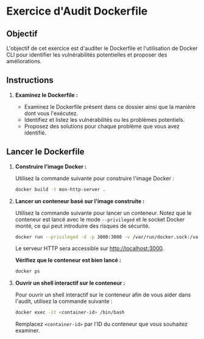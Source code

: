 # Exercice d'Audit Dockerfile

## Objectif

L'objectif de cet exercice est d'auditer le Dockerfile et l'utilisation de Docker CLI pour identifier les vulnérabilités potentielles et proposer des améliorations.

## Instructions

1. **Examinez le Dockerfile :**

   - Examinez le Dockerfile présent dans ce dossier ainsi que la manière dont vous l'exécutez.
   - Identifiez et listez les vulnérabilités ou les problèmes potentiels.
   - Proposez des solutions pour chaque problème que vous avez identifié.

## Lancer le Dockerfile

1. **Construire l'image Docker :**

   Utilisez la commande suivante pour construire l'image Docker :

   ```bash
   docker build -t mon-http-server .
   ```

2. **Lancer un conteneur basé sur l'image construite :**

   Utilisez la commande suivante pour lancer un conteneur. Notez que le conteneur est lancé avec le mode `--privileged` et le socket Docker monté, ce qui peut introduire des risques de sécurité.

   ```bash
   docker run --privileged -d -p 3000:3000 -v /var/run/docker.sock:/var/run/docker.sock mon-http-server
   ```

   Le serveur HTTP sera accessible sur [http://localhost:3000](http://localhost:3000).

   **Vérifiez que le conteneur est bien lancé :**

   ```bash
   docker ps
   ```

3. **Ouvrir un shell interactif sur le conteneur :**

   Pour ouvrir un shell interactif sur le conteneur afin de vous aider dans l'audit, utilisez la commande suivante :

   ```bash
   docker exec -it <container-id> /bin/bash
   ```

   Remplacez `<container-id>` par l'ID du conteneur que vous souhaitez examiner.
